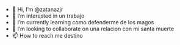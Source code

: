 - 👋 Hi, I’m @zatanazjr
- 👀 I’m interested in un trabajo
- 🌱 I’m currently learning como defenderme de los magos
- 💞️ I’m looking to collaborate on una relacion con mi santa muerte
- 📫 How to reach me destino 

<!---
zatanazjr/zatanazjr is a ✨ special ✨ repository because its `README.md` (this file) appears on your GitHub profile.
You can click the Preview link to take a look at your changes.
--->

